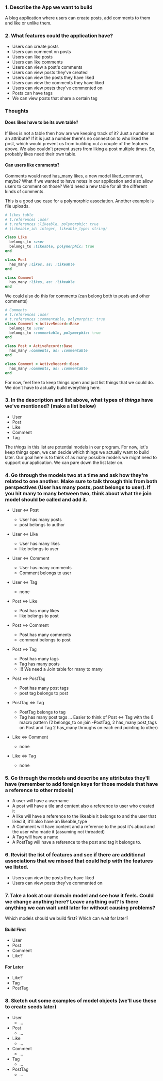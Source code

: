 ### 1. Describe the App we want to build
A blog application where users can create posts, add comments to them and like or unlike them.
### 2. What features could the application have? 
- Users can create posts 
- Users can comment on posts
- Users can like posts
- Users can like comments
- Users can view a post's comments
- Users can view posts they've created
- Users can view the posts they have liked
- Users can view the comments they have liked
- Users can view posts they've commented on
- Posts can have tags
- We can view posts that share a certain tag


### Thoughts


#### Does likes have to be its own table?
If likes is not a table then how are we keeping track of it? Just a number as an attribute? If it is just a number there's no connection to who liked the post, which would prevent us from building  out a couple of the features above. We also couldn't prevent users from liking a post multiple times. So, probably likes need their own table.

#### Can users like comments?

Comments would need has_many likes, a new model liked_comment, maybe? What if we wanted to have notes in our application and also allow users to comment on those? We'd need a new table for all the different kinds of comments. 

This is a good use case for a polymorphic association. Another example is file uploads.

```rb
# likes table
# t.references :user
# t.references :likeable, polymorphic: true
# (likeable_id: integer, likeable_type: string)

class Like
  belongs_to :user
  belongs_to :likeable, polymorphic: true
end

class Post
  has_many :likes, as: :likeable
end

class Comment 
  has_many :likes, as: :likeable
end
```

We could also do this for comments (can belong both to posts and other comments)

```rb
# Comments
# t.references :user
# t.references :commentable, polymorphic: true
class Comment < ActiveRecord::Base
  belongs_to :user
  belongs_to :commentable, polymorphic: true
end

class Post < ActiveRecord::Base
  has_many :comments, as: :commentable
end

class Comment < ActiveRecord::Base
  has_many :comments, as: :commentable
end
```

For now, feel free to keep things open and just list things that we could do. We don't have to actually build everything here.

### 3. In the description and list above, what types of *things* have we've mentioned? (make a list below)

- User
- Post
- Like
- Comment
- Tag

The *things* in this list are potential models in our program. For now, let's keep things open, we can decide which things we actually want to build later. Our goal here is to think of as many possible models we might need to support our application. We can pare down the list later on.

### 4. Go through the models two at a time and ask how they're related to one another. Make sure to talk through this from both perspectives (User has many posts, post belongs to user). If you hit many to many between two, think about what the join model should be called and add it.

- User <=> Post 
  - User has many posts 
  - post belongs to author
- User <=> Like
  - User has many likes
  - like belongs to user
- User <=> Comment
  - User has many comments
  - Comment belongs to user
- User <=> Tag
  - none

- Post <=> Like
  - Post has many likes
  - like belongs to post
- Post <=> Comment
  - Post has many comments
  - comment belongs to post
- Post <=> Tag
  - Post has many tags
  - Tag has many posts 
  - !!! We need a Join table for many to many
- Post <=> PostTag
  - Post has many post tags
  - post tag belongs to post
- PostTag <=> Tag
  - PostTag belongs to tag
  - Tag has many post tags
... Easier to think of Post <=> Tag with the 6 macro pattern (2 belongs_to on join -PostTag, 2 has_many post_tags on Post and Tag 2 has_many throughs on each end pointing to other)

- Like <=> Comment
  - none

- Like <=> Tag
  - none

### 5. Go through the models and describe any attributes they'll have (remember to add foreign keys for those models that have a reference to other mdoels)

- A user will have a username
- A post will have a tile and content also a reference to user who created it
- A like will have a reference to the likeable it belongs to and the user that liked it, it'll also have an likeable_type
- A Comment will have content and a reference to the post it's about and the user who made it (assuming not threaded)
- A Tag will have a name
- A PostTag will have a reference to the post and tag it belongs to.



### 6. Revisit the list of features and see if there are additional associations that we missed that could help with the features we listed.

- Users can view the posts they have liked
- Users can view posts they've commented on

### 7. Take a look at our domain model and see how it feels. Could we change anything here? Leave anything out? Is there anything we can wait until later for without causing problems?

Which models should we build first? Which can wait for later?
#### Build First
- User
- Post
- Comment
- Like?
#### For Later
- Like?
- Tag
- PostTag

### 8. Sketch out some examples of model objects (we'll use these to create seeds later)

- User
  - ...
- Post
  - ...
- Like
  - ...
- Comment
  - ...
- Tag
  - ...
- PostTag
  - ...

